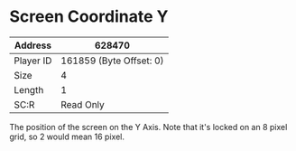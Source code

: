 
#  Screen Coordinate Y
Address   | 628470
----------|-------------
Player ID | 161859 (Byte Offset: 0)
Size 	  | 4
Length 	  | 1
SC:R      | Read Only

The position of the screen on the Y Axis. Note that it's locked on an 8 pixel grid, so 2 would mean 16 pixel.

